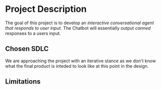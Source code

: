 # Project Description
The goal of this project is to develop an *interactive conversational agent that responds to user input.* The Chatbot will essentially output *canned* responses to a users input.
## Chosen SDLC
We are approaching the project with an iterative stance as we don't know what the final product is inteded to look like at this point in the design.
## Limitations
